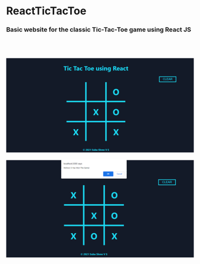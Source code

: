 # ReactTicTacToe
### Basic website for the classic Tic-Tac-Toe game using React JS 
<br><br><br>
![tictactoe](tictactoe2.png)
<br><br>
![tictactoewinner](tictactoe1.png)

